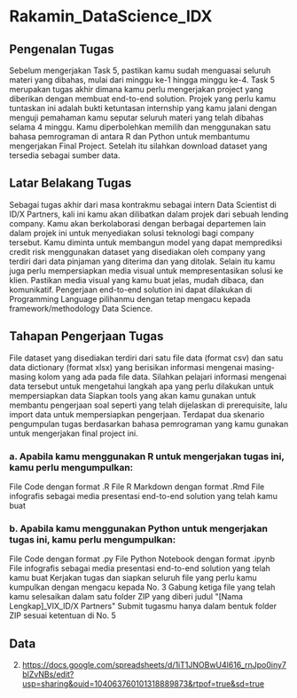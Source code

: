 # Rakamin_DataScience_IDX
## Pengenalan Tugas

Sebelum mengerjakan Task 5, pastikan kamu sudah menguasai seluruh materi yang dibahas, mulai dari minggu ke-1 hingga minggu ke-4. Task 5 merupakan tugas akhir dimana kamu perlu mengerjakan project yang diberikan dengan membuat end-to-end solution. Projek yang perlu kamu tuntaskan ini adalah bukti ketuntasan internship yang kamu jalani dengan menguji pemahaman kamu seputar seluruh materi yang telah dibahas selama 4 minggu. Kamu diperbolehkan memilih dan menggunakan satu bahasa pemrograman di antara R dan Python untuk membantumu mengerjakan Final Project. Setelah itu silahkan download dataset yang tersedia sebagai sumber data.

## Latar Belakang Tugas

Sebagai tugas akhir dari masa kontrakmu sebagai intern Data Scientist di ID/X Partners, kali ini kamu akan dilibatkan dalam projek dari sebuah lending company. Kamu akan berkolaborasi dengan berbagai departemen lain dalam projek ini untuk menyediakan solusi teknologi bagi company tersebut. Kamu diminta untuk membangun model yang dapat memprediksi credit risk menggunakan dataset yang disediakan oleh company yang terdiri dari data pinjaman yang diterima dan yang ditolak. Selain itu kamu juga perlu mempersiapkan media visual untuk mempresentasikan solusi ke klien. Pastikan media visual yang kamu buat jelas, mudah dibaca, dan komunikatif. Pengerjaan end-to-end solution ini dapat dilakukan di Programming Language pilihanmu dengan tetap mengacu kepada framework/methodology Data Science.

## Tahapan Pengerjaan Tugas

File dataset yang disediakan terdiri dari satu file data (format csv) dan satu data dictionary (format xlsx) yang berisikan informasi mengenai masing-masing kolom yang ada pada file data. Silahkan pelajari informasi mengenai data tersebut untuk mengetahui langkah apa yang perlu dilakukan untuk mempersiapkan data
Siapkan tools yang akan kamu gunakan untuk membantu pengerjaan soal seperti yang telah dijelaskan di prerequisite, lalu import data untuk mempersiapkan pengerjaan.
Terdapat dua skenario pengumpulan tugas berdasarkan bahasa pemrograman yang kamu gunakan untuk mengerjakan final project ini.
### a. Apabila kamu menggunakan R untuk mengerjakan tugas ini, kamu perlu mengumpulkan:

File Code dengan format .R
File R Markdown dengan format .Rmd
File infografis sebagai media presentasi end-to-end solution yang telah kamu buat

### b. Apabila kamu menggunakan Python untuk mengerjakan tugas ini, kamu perlu mengumpulkan:

File Code dengan format .py
File Python Notebook dengan format .ipynb
File infografis sebagai media presentasi end-to-end solution yang telah kamu buat
Kerjakan tugas dan siapkan seluruh file yang perlu kamu kumpulkan dengan mengacu kepada No. 3
Gabung ketiga file yang telah kamu selesaikan dalam satu folder ZIP yang diberi judul "[Nama Lengkap]_VIX_ID/X Partners"
Submit tugasmu hanya dalam bentuk folder ZIP sesuai ketentuan di No. 5

## Data
2. https://docs.google.com/spreadsheets/d/1iT1JNOBwU4l616_rnJpo0iny7blZvNBs/edit?usp=sharing&ouid=104063760101318889873&rtpof=true&sd=true
